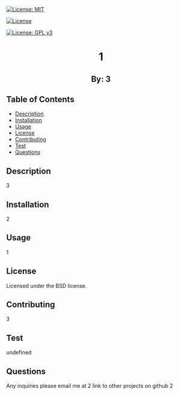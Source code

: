 
[![License: MIT](https://img.shields.io/badge/License-MIT-yellow.svg)](https://opensource.org/licenses/MIT)

[![License](https://img.shields.io/badge/License-BSD_3--Clause-blue.svg)](https://opensource.org/licenses/BSD-3-Clause)

[![License: GPL v3](https://img.shields.io/badge/License-GPLv3-blue.svg)](https://www.gnu.org/licenses/gpl-3.0)


    
<h1 align="center">1</h1>
<h2 align="center">By: 3</h2>

## Table of Contents
- [Description](#description)
- [Installation](#installation)
- [Usage](#usage)
- [License](#license)
- [Contributing](#contributing)
- [Test](#test)
- [Questions](#questions)

## Description 
3

## Installation
2

## Usage
1

## License
Licensed under the BSD license.

## Contributing
3

## Test
undefined  

## Questions
Any inquiries please email me at 2 link to other projects on github 2

